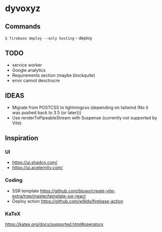 # dyvoxyz

## Commands

`$ firebase deploy --only hosting` - deploy

## TODO

- service worker
- Google analytics
- Requirements section (maybe blockquite)
- error cannot desctrucre

## IDEAS

- Migrate from POSTCSS to lightningcss (depending on tailwind (No it was pushed back to 3.5 (or later)))
- Use renderToPipeableStream with Suspense (currently not supported by Vite)

## Inspiration

### UI

- https://ui.shadcn.com/
- https://ui.aceternity.com/

### Coding

- SSR template https://github.com/bluwy/create-vite-extra/tree/master/template-ssr-react
- Deploy action https://github.com/w9jds/firebase-action

### KaTeX

https://katex.org/docs/supported.html#operators
